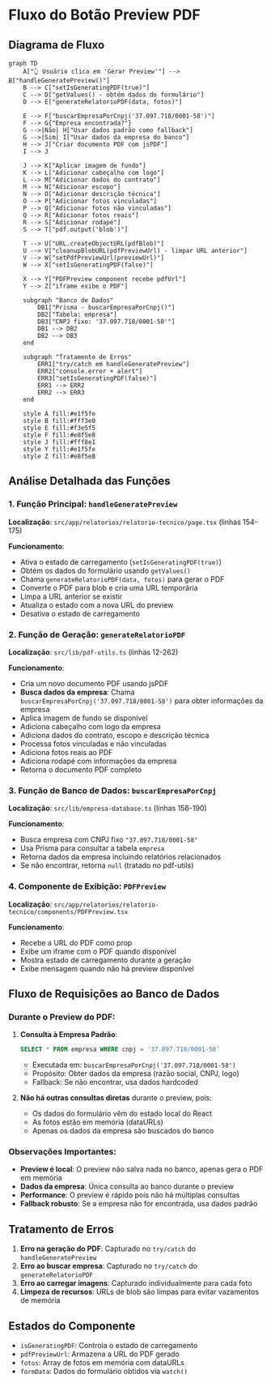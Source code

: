# Fluxo do Botão Preview PDF

## Diagrama de Fluxo

```mermaid
graph TD
    A["👆 Usuário clica em 'Gerar Preview'"] --> B["handleGeneratePreview()"]
    B --> C["setIsGeneratingPDF(true)"]
    C --> D["getValues() - obtém dados do formulário"]
    D --> E["generateRelatorioPDF(data, fotos)"]
    
    E --> F["buscarEmpresaPorCnpj('37.097.718/0001-58')"]
    F --> G{"Empresa encontrada?"}
    G -->|Não| H["Usar dados padrão como fallback"]
    G -->|Sim| I["Usar dados da empresa do banco"]
    H --> J["Criar documento PDF com jsPDF"]
    I --> J
    
    J --> K["Aplicar imagem de fundo"]
    K --> L["Adicionar cabeçalho com logo"]
    L --> M["Adicionar dados do contrato"]
    M --> N["Adicionar escopo"]
    N --> O["Adicionar descrição técnica"]
    O --> P["Adicionar fotos vinculadas"]
    P --> Q["Adicionar fotos não vinculadas"]
    Q --> R["Adicionar fotos reais"]
    R --> S["Adicionar rodapé"]
    S --> T["pdf.output('blob')"]
    
    T --> U["URL.createObjectURL(pdfBlob)"]
    U --> V["cleanupBlobURL(pdfPreviewUrl) - limpar URL anterior"]
    V --> W["setPdfPreviewUrl(previewUrl)"]
    W --> X["setIsGeneratingPDF(false)"]
    
    X --> Y["PDFPreview component recebe pdfUrl"]
    Y --> Z["iframe exibe o PDF"]
    
    subgraph "Banco de Dados"
        DB1["Prisma - buscarEmpresaPorCnpj()"]
        DB2["Tabela: empresa"]
        DB3["CNPJ fixo: '37.097.718/0001-58'"]
        DB1 --> DB2
        DB2 --> DB3
    end
    
    subgraph "Tratamento de Erros"
        ERR1["try/catch em handleGeneratePreview"]
        ERR2["console.error + alert"]
        ERR3["setIsGeneratingPDF(false)"]
        ERR1 --> ERR2
        ERR2 --> ERR3
    end
    
    style A fill:#e1f5fe
    style B fill:#fff3e0
    style E fill:#f3e5f5
    style F fill:#e8f5e8
    style J fill:#fff8e1
    style Y fill:#e1f5fe
    style Z fill:#e8f5e8
```

## Análise Detalhada das Funções

### 1. Função Principal: `handleGeneratePreview`

**Localização**: `src/app/relatorios/relatorio-tecnico/page.tsx` (linhas 154-175)

**Funcionamento**:
- Ativa o estado de carregamento (`setIsGeneratingPDF(true)`)
- Obtém os dados do formulário usando `getValues()`
- Chama `generateRelatorioPDF(data, fotos)` para gerar o PDF
- Converte o PDF para blob e cria uma URL temporária
- Limpa a URL anterior se existir
- Atualiza o estado com a nova URL do preview
- Desativa o estado de carregamento

### 2. Função de Geração: `generateRelatorioPDF`

**Localização**: `src/lib/pdf-utils.ts` (linhas 12-262)

**Funcionamento**:
- Cria um novo documento PDF usando jsPDF
- **Busca dados da empresa**: Chama `buscarEmpresaPorCnpj('37.097.718/0001-58')` para obter informações da empresa
- Aplica imagem de fundo se disponível
- Adiciona cabeçalho com logo da empresa
- Adiciona dados do contrato, escopo e descrição técnica
- Processa fotos vinculadas e não vinculadas
- Adiciona fotos reais ao PDF
- Adiciona rodapé com informações da empresa
- Retorna o documento PDF completo

### 3. Função de Banco de Dados: `buscarEmpresaPorCnpj`

**Localização**: `src/lib/empresa-database.ts` (linhas 156-190)

**Funcionamento**:
- Busca empresa com CNPJ fixo `"37.097.718/0001-58"`
- Usa Prisma para consultar a tabela `empresa`
- Retorna dados da empresa incluindo relatórios relacionados
- Se não encontrar, retorna `null` (tratado no pdf-utils)

### 4. Componente de Exibição: `PDFPreview`

**Localização**: `src/app/relatorios/relatorio-tecnico/components/PDFPreview.tsx`

**Funcionamento**:
- Recebe a URL do PDF como prop
- Exibe um iframe com o PDF quando disponível
- Mostra estado de carregamento durante a geração
- Exibe mensagem quando não há preview disponível

## Fluxo de Requisições ao Banco de Dados

### Durante o Preview do PDF:

1. **Consulta à Empresa Padrão**:
   ```sql
   SELECT * FROM empresa WHERE cnpj = '37.097.718/0001-58'
   ```
   - Executada em: `buscarEmpresaPorCnpj('37.097.718/0001-58')`
   - Propósito: Obter dados da empresa (razão social, CNPJ, logo)
   - Fallback: Se não encontrar, usa dados hardcoded

2. **Não há outras consultas diretas** durante o preview, pois:
   - Os dados do formulário vêm do estado local do React
   - As fotos estão em memória (dataURLs)
   - Apenas os dados da empresa são buscados do banco

### Observações Importantes:

- **Preview é local**: O preview não salva nada no banco, apenas gera o PDF em memória
- **Dados da empresa**: Única consulta ao banco durante o preview
- **Performance**: O preview é rápido pois não há múltiplas consultas
- **Fallback robusto**: Se a empresa não for encontrada, usa dados padrão

## Tratamento de Erros

1. **Erro na geração do PDF**: Capturado no `try/catch` do `handleGeneratePreview`
2. **Erro ao buscar empresa**: Capturado no `try/catch` do `generateRelatorioPDF`
3. **Erro ao carregar imagens**: Capturado individualmente para cada foto
4. **Limpeza de recursos**: URLs de blob são limpas para evitar vazamentos de memória

## Estados do Componente

- `isGeneratingPDF`: Controla o estado de carregamento
- `pdfPreviewUrl`: Armazena a URL do PDF gerado
- `fotos`: Array de fotos em memória com dataURLs
- `formData`: Dados do formulário obtidos via `watch()`
